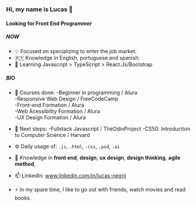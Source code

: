 ### Hi, my name is Lucas 👋

#### Looking for Front End Programmer

##### NOW

- ✨ Focused on specializing to enter the job market.
- 🇵🇹   Knowledge in English, portuguese and spanish.
- 🌱 Learning Javascript > TypeScript > React.Js/Bootstrap


##### BIO

- 📄 Courses done: 
      -Beginner in programming / Alura  
      -Responsive Web Design / FreeCodeCamp  
      -Front-end Formation / Alura  
      -Web Acessibility Formation / Alura  
      -UX Design Formation / Alura  

- 📑 Next steps: 
      -Fullstack Javascript / TheOdinProject
      -CS50: Introduction to Computer Science / Harvard
      
            
- ⚙️ Daily usage of: `.js`, `.html`, `.css`, `.psd`, `.ai`
- 💬 Knowledge in **front end**, **design**, **ux design**, **design thinking**, **agile method**, 
- 📫 LinkedIn: www.linkedin.com/in/lucas-negrii
- ⚡️ In my spare time, I like to go out with friends, watch movies and read books.
